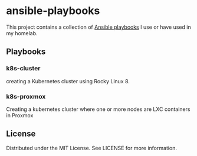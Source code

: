 # ansible-playbooks

This project contains a collection of [Ansible playbooks](https://docs.ansible.com/ansible/latest/playbook_guide/playbooks_intro.html) I use or have used in my homelab.

## Playbooks

### k8s-cluster

creating a Kubernetes cluster using Rocky Linux 8.

### k8s-proxmox

Creating a kubernetes cluster where one or more nodes are LXC containers in Proxmox

## License

Distributed under the MIT License. See LICENSE for more information.